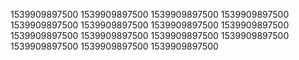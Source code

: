 1539909897500
1539909897500
1539909897500
1539909897500
1539909897500
1539909897500
1539909897500
1539909897500
1539909897500
1539909897500
1539909897500
1539909897500
1539909897500
1539909897500
1539909897500